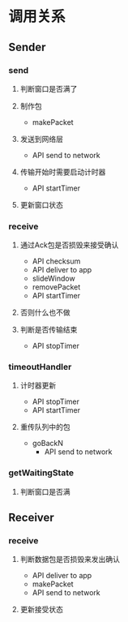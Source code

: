# 调用关系

## Sender

### send

1. 判断窗口是否满了

2. 制作包
    - makePacket

3. 发送到网络层
    - API send to network

4. 传输开始时需要启动计时器
    - API startTimer

5. 更新窗口状态


### receive
1. 通过Ack包是否损毁来接受确认
    - API checksum
    - API deliver to app
    - slideWindow
    - removePacket
    - API startTimer
2. 否则什么也不做

3. 判断是否传输结束
    - API stopTimer
### timeoutHandler
1. 计时器更新
    - API stopTimer
    - API startTimer

2. 重传队列中的包
    - goBackN
        - API send to network

### getWaitingState
1. 判断窗口是否满

## Receiver

### receive
1. 判断数据包是否损毁来发出确认
    - API deliver to app
    - makePacket
    - API send to network

2. 更新接受状态